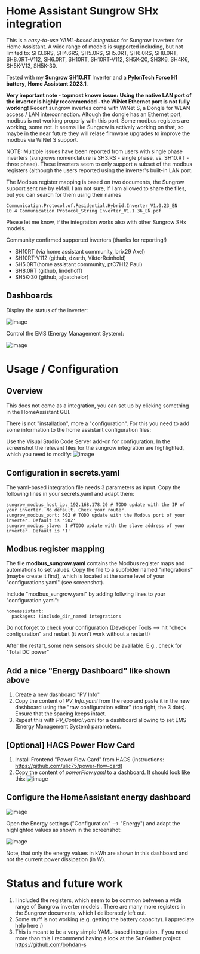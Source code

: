 # Home Assistant Sungrow SHx integration
This is a *easy-to-use YAML-based integration* for Sungrow inverters for Home Assistant. A wide range of models is supported including, but not limited to: SH3.6RS, SH4.6RS, SH5.0RS, SH5.0RT, SH6.0RS, SH8.0RT, SH8.0RT-V112, SH6.0RT, SH10RT, SH10RT-V112, SH5K-20, SH3K6, SH4K6, SH5K-V13, SH5K-30. 

Tested with my **Sungrow SH10.RT** Inverter and a **PylonTech Force H1 battery**, **Home Assistant 2023.1**.


**Very important note - topmost known issue:** 
**Using the native LAN port of the inverter is highly recommended - the WiNet Ethernet port is not fully working!**
Recent sungrow invertes come with WiNet S, a Dongle for WLAN access / LAN interconnection. Altough the dongle has an Ethernet port, modbus is not working properly with this port. Some modbus registers are working, some not. It seems like Sungrow is actively working on that, so maybe in the near future they will relase firmware upgrades to improve the modbus via WiNet S support. 

NOTE: Multiple issues have been reported from users with single phase inverters (sungrows nomenclature is SH3.RS - single phase, vs. SH10.RT - three phase). These inverters seem to only support a subset of the modbus registers (although the users reported using the inverter's built-in LAN port.


The Modbus register mapping is based on two documents, the Sungrow support sent me by eMail. I am not sure, if I am allowed to share the files, but you can search for them using their names 

    Communication.Protocol.of.Residential.Hybrid.Inverter_V1.0.23_EN
    10.4 Communication Protocol_String Inverter_V1.1.36_EN.pdf

Please let me know, if the integration works also with other Sungrow SHx models. 

Community confirmed supported inverters (thanks for reporting!)
- SH10RT (via home assistant community, brix29 Axel)
- SH10RT-V112 (github, dzarth, ViktorReinhold)
- SH5.0RT(home assistant community, ptC7H12 Paul)
- SH8.0RT (github, lindehoff)
- SH5K-30 (github, ajbatchelor)

## Dashboards

Display the status of the inverter:

![image](https://user-images.githubusercontent.com/29856783/191961543-fbf9fa73-018f-4724-87cb-4e5d8261b43b.png)

Control the EMS (Energy Management System):

![image](https://user-images.githubusercontent.com/29856783/191961272-c030dd4d-3d62-434a-8306-3838e8c6fe37.png)

# Usage / Configuration

## Overview 

This does not come as a integration, you can set up by clicking something in the HomeAssistant GUI. 

There is not "installation", more a "configuration". For this you need to add some information to the home assistant configuration files:

Use the Visual Studio Code Server add-on for configuration. In the screenshot the relevant files for the sungrow integration are highlighted, which you need to modify:
![image](https://user-images.githubusercontent.com/29856783/156320105-6eb9448d-301c-4c81-9d2a-ded83840a3aa.png)


##  Configuration in secrets.yaml
The yaml-based integration file needs 3 parameters as input. Copy the following lines in your secrets.yaml and adapt them:

    sungrow_modbus_host_ip: 192.168.178.20 # TODO update with the IP of your inverter. No default. Check your router.
    sungrow_modbus_port: 502 # TODO update with the Modbus port of your inverter. Default is '502'
    sungrow_modbus_slave: 1 #TODO update with the slave address of your inverter. Default is '1'

##  Modbus register mapping
The file **modbus_sungrow.yaml** contains the Modbus register maps and automations to set values. Copy the file to a subfolder named "integrations" (maybe create it first), which is located at the same level of your "configurations.yaml" (see screenshot). 

Include "modbus_sungrow.yaml" by adding follwing lines to your "configuration.yaml":

    homeassistant:
      packages: !include_dir_named integrations
    
Do not forget to check your configuration (Developer Tools --> hit "check configuration" and restart (it won't work without a restart!)

After the restart, some new sensors should be available. E.g., check for "Total DC power"


##  Add a nice "Energy Dashboard" like shown above
1. Create a new dashboard "PV Info"
2. Copy the content of *PV_Info.yaml* from the repo and paste it in the new dashboard using the "raw configuration editor" (top right, the 3 dots). Ensure that the spacing keeps intact.
3. Repeat this with *PV_Control.yaml* for a dashboard allowing to set EMS (Energy Management System) parameters.

## [Optional] HACS Power Flow Card
1. Install Frontend "Power Flow Card" from HACS (instructions: https://github.com/ulic75/power-flow-card)
2. Copy the content of *powerFlow.yaml* to a dashboard. It should look like this:
![image](https://user-images.githubusercontent.com/29856783/213137105-e1443dce-be7e-46dc-939b-168a0dfbdfae.png)


##  Configure the HomeAssistant energy dashboard 
![image](https://user-images.githubusercontent.com/29856783/148981502-823778d7-ebd3-4101-8060-48e0619cee4c.png)

Open the Energy settings ("Configuration" --> "Energy") and adapt the highlighted values as shown in the screenshot: 

![image](https://user-images.githubusercontent.com/29856783/148981897-23821ec4-c35e-4dd0-8ec1-02aefd0eac93.png)

Note, that only the energy values in kWh are shown in this dashboard and not the current power dissipation (in W).



# Status and future work 
1. I included the registers, which seem to be common between a wide range of Sungrow inverter models . There are many more registers in the Sungrow documents, which I deliberately left out.
2. Some stuff is not working (e.g. getting the battery capacity). I appreciate help here :)
3. This is meant to be a very simple YAML-based integration. If you need more than this I recommend having a look at the SunGather project: https://github.com/bohdan-s

